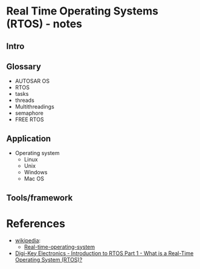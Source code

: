 
# Real Time Operating Systems (RTOS) - notes

## Intro

## Glossary 
- AUTOSAR OS
- RTOS
- tasks
- threads
- Multithreadings
- semaphore
- FREE RTOS

## Application
- Operating system
  - Linux
  - Unix
  - Windows
  - Mac OS
  
## Tools/framework
 

# References

- [wikipedia](#):
  - [Real-time-operating-system](https://en.wikipedia.org/wiki/Real-time_operating_system)
- [Digi-Key Electronics - Introduction to RTOS Part 1 - What is a Real-Time Operating System (RTOS)?](https://www.youtube.com/watch?v=F321087yYy4)